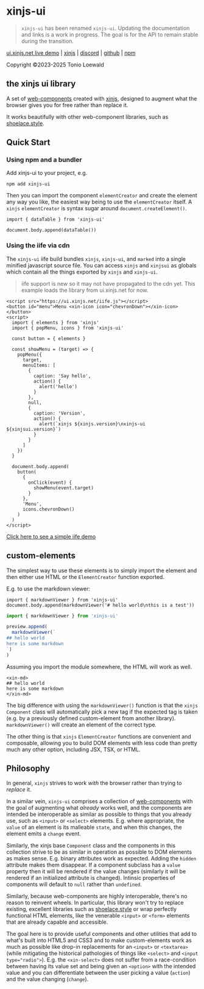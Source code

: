# xinjs-ui

> `xinjs-ui` has been renamed `xinjs-ui`. Updating the documentation and links is a
> work in progress. The goal is for the API to remain stable during the transition.

<!--{ "pin": "top" }-->

[ui.xinjs.net live demo](https://ui.xinjs.net) | [xinjs](https://xinjs.net) | [discord](https://discord.gg/ramJ9rgky5) | [github](https://github.com/tonioloewald/xinjs-ui#readme) | [npm](https://www.npmjs.com/package/xinjs-ui)

<center>
  <xin-icon class="logo" icon="tosiUi" size=300></xin-icon>
</center>

Copyright ©2023-2025 Tonio Loewald

## the xinjs ui library

A set of [web-components](https://developer.mozilla.org/en-US/docs/Web/API/Web_components)
created with [xinjs](https://xinjs.net), designed to augment what the browser gives you
for free rather than replace it.

It works beautifully with other web-component libraries, such as [shoelace.style](https://shoelace.style/).

## Quick Start

### Using npm and a bundler

Add xinjs-ui to your project, e.g.

```
npm add xinjs-ui
```

Then you can import the component `elementCreator` and create the element any way you
like, the easiest way being to use the `elementCreator` itself. A `xinjs` `elementCreator`
is syntax sugar around `document.createElement()`.

```
import { dataTable } from 'xinjs-ui'

document.body.append(dataTable())
```

### Using the iife via cdn

The `xinjs-ui` iife build bundles `xinjs`, `xinjs-ui`, and `marked` into
a single minified javascript source file. You can access `xinjs` and `xinjsui`
as globals which contain all the things exported by `xinjs` and `xinjs-ui`.

> iife support is new so it may not have propagated to the cdn yet. This
> example loads the library from ui.xinjs.net for now.

```
<script src="https://ui.xinjs.net/iife.js"></script>
<button id="menu">Menu <xin-icon icon="chevronDown"></xin-icon></button>
<script>
  import { elements } from 'xinjs'
  import { popMenu, icons } from 'xinjs-ui'

  const button = { elements }

  const showMenu = (target) => {
    popMenu({
      target,
      menuItems: [
        {
          caption: 'Say hello',
          action() {
            alert('hello')
          }
        },
        null,
        {
          caption: 'Version',
          action() {
            alert(`xinjs ${xinjs.version}\nxinjs-ui ${xinjsui.version}`)
          }
        }
      ]
    })
  }

  document.body.append(
    button(
      {
        onClick(event) {
          showMenu(event.target)
        }
      },
      'Menu',
      icons.chevronDown()
    )
  )
</script>
```

[Click here to see a simple iife demo](https://ui.xinjs.net/iife.html)

## custom-elements

The simplest way to use these elements is to simply import the element and then either
use HTML or the `ElementCreator` function exported.

E.g. to use the markdown viewer:

```
import { markdownViewer } from 'xinjs-ui'
document.body.append(markdownViewer('# hello world\nthis is a test'))
```

```js
import { markdownViewer } from 'xinjs-ui'

preview.append(
  markdownViewer(`
## hello world
here is some markdown
`)
)
```

Assuming you import the module somewhere, the HTML will work as well.

```
<xin-md>
## hello world
here is some markdown
</xin-md>
```

The big difference with using the `markdownViewer()` function is that the `xinjs` `Component`
class will automatically pick a new tag if the expected tag is taken (e.g. by a previously
defined custom-element from another library). `markdownViewer()` will create an element of
the correct type.

The other thing is that `xinjs` `ElementCreator` functions are convenient and composable,
allowing you to build DOM elements with less code than pretty much any other option, including
JSX, TSX, or HTML.

## Philosophy

In general, `xinjs` strives to work _with_ the browser rather than trying to _replace_ it.

In a similar vein, `xinjs-ui` comprises a collection of [web-components](https://developer.mozilla.org/en-US/docs/Web/API/Web_components)
with the goal of augmenting what _already_ works well, and the components are intended be interoperable as
similar as possible to things that you already use, such as `<input>` or `<select>` elements.
E.g. where appropriate, the `value` of an element is its malleable `state`, and when this changes,
the element emits a `change` event.

Similarly, the xinjs base `Component` class and the components in this collection strive to
be as similar in operation as possible to DOM elements as makes sense. E.g. binary attributes
work as expected. Adding the `hidden` attribute makes them disappear. If a component subclass
has a `value` property then it will be rendered if the value changes (similarly it will be
rendered if an initialized attribute is changed). Intinsic properties of components will
default to `null` rather than `undefined`.

Similarly, because web-components are highly interoperable, there's no reason to reinvent
wheels. In particular, this library won't try to replace existing, excellent libraries
such as [shoelace.style](https://shoelace.style/) or wrap perfectly functional HTML
elements, like the venerable `<input>` or `<form>` elements that are already capable
and accessible.

The goal here is to provide useful components and other utilities that add to what's built
into HTML5 and CSS3 and to make custom-elements work as much as possible like drop-in replacements
for an `<input>` or `<textarea>` (while mitigating the historical pathologies of things like
`<select>` and `<input type="radio">`). E.g. the `<xin-select>` does not suffer from a
race-condition between having its value set and being given an `<option>` with the intended value
and you can differentiate between the user picking a value (`action`) and the value changing (`change`).
